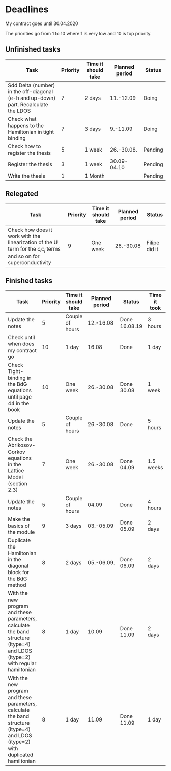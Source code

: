 # Deadlines

My contract goes until 30.04.2020

The priorities go from 1 to 10 where 1 is very low and 10 is top priority.

## Unfinished tasks

| Task | Priority | Time it should take | Planned period | Status |
|------|----------|---------------------|----------------|--------|
|Sdd Delta (number) in the off-diagonal (e-h and up-down) part. Recalculate the LDOS| 7 | 2 days| 11.-12.09| Doing |
|Check what happens to the Hamiltonian in tight binding | 7 | 3 days| 9.-11.09| Doing |
| Check how to register the thesis | 5 | 1 week | 26.-30.08.| Pending |
| Register the thesis | 3 | 1 week | 30.09-04.10 | Pending |
| Write the thesis | 1 | 1 Month | | Pending |

## Relegated

| Task | Priority | Time it should take | Planned period | Status |
|------|----------|---------------------|----------------|--------|
|Check how does it work with the linearization of the U term for the $c_i c_j$ terms and so on for superconductivity| 9 | One week | 26.-30.08| Filipe did it |


## Finished tasks

| Task | Priority | Time it should take | Planned period | Status |Time it took|
|------|----------|---------------------|----------------|--------|------------|
| Update the notes | 5 | Couple of hours | 12.-16.08 | Done 16.08.19 | 3 hours |
| Check until when does my contract go | 10 | 1 day | 16.08 | Done | 1 day |
|Check Tight-binding in the BdG equations until page 44 in the book| 10 | One week | 26.-30.08| Done 30.08 | 1 week |
| Update the notes | 5 | Couple of hours | 26.-30.08 | Done | 5 hours |
|Check the Abrikosov-Gorkov equations in the Lattice Model (section 2.3)| 7 | One week | 26.-30.08| Done 04.09 | 1.5 weeks |
| Update the notes | 5 | Couple of hours | 04.09 | Done | 4 hours |
| Make the basics of the module | 9 | 3 days | 03.-05.09 | Done 05.09 | 2 days |
| Duplicate the Hamiltonian in the diagonal block for the BdG method | 8 | 2 days | 05.-06.09.| Done 06.09 | 2 days |
|With the new program and these parameters, calculate the band structure (itype=4) and LDOS (itype=2) with regular hamiltonian | 8 | 1 day | 10.09 | Done 11.09 | 2 days |
|With the new program and these parameters, calculate the band structure (itype=4) and LDOS (itype=2) with duplicated hamiltonian| 8 | 1 day | 11.09 | Done 11.09 | 1 day |
